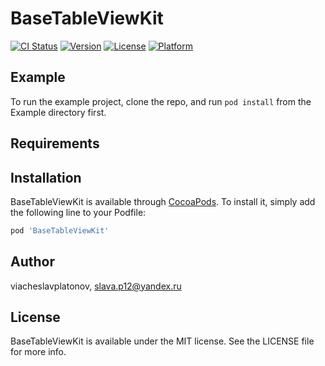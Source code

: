 # BaseTableViewKit

[![CI Status](https://img.shields.io/travis/viacheslavplatonov/BaseTableViewKit.svg?style=flat)](https://travis-ci.org/viacheslavplatonov/BaseTableViewKit)
[![Version](https://img.shields.io/cocoapods/v/BaseTableViewKit.svg?style=flat)](https://cocoapods.org/pods/BaseTableViewKit)
[![License](https://img.shields.io/cocoapods/l/BaseTableViewKit.svg?style=flat)](https://cocoapods.org/pods/BaseTableViewKit)
[![Platform](https://img.shields.io/cocoapods/p/BaseTableViewKit.svg?style=flat)](https://cocoapods.org/pods/BaseTableViewKit)

## Example

To run the example project, clone the repo, and run `pod install` from the Example directory first.

## Requirements

## Installation

BaseTableViewKit is available through [CocoaPods](https://cocoapods.org). To install
it, simply add the following line to your Podfile:

```ruby
pod 'BaseTableViewKit'
```

## Author

viacheslavplatonov, slava.p12@yandex.ru

## License

BaseTableViewKit is available under the MIT license. See the LICENSE file for more info.
